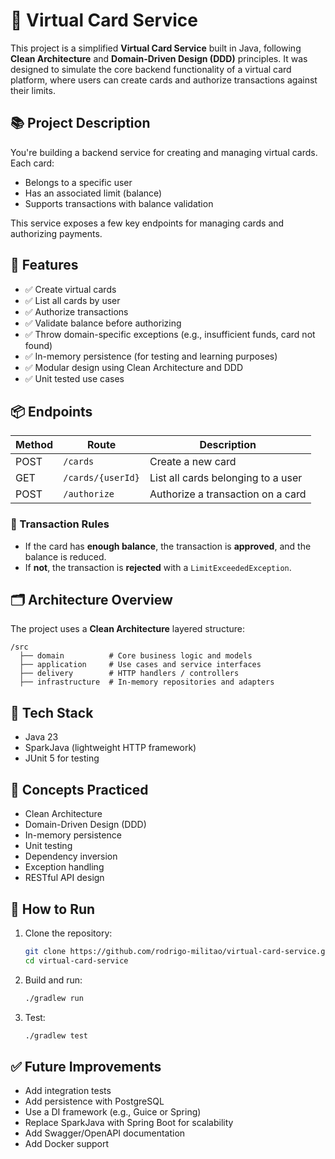 # 🧾 Virtual Card Service

This project is a simplified **Virtual Card Service** built in Java, following **Clean Architecture** and **Domain-Driven Design (DDD)** principles. It was designed to simulate the core backend functionality of a virtual card platform, where users can create cards and authorize transactions against their limits.

## 📚 Project Description

You're building a backend service for creating and managing virtual cards. Each card:

* Belongs to a specific user
* Has an associated limit (balance)
* Supports transactions with balance validation

This service exposes a few key endpoints for managing cards and authorizing payments.

## 🚀 Features

* ✅ Create virtual cards
* ✅ List all cards by user
* ✅ Authorize transactions
* ✅ Validate balance before authorizing
* ✅ Throw domain-specific exceptions (e.g., insufficient funds, card not found)
* ✅ In-memory persistence (for testing and learning purposes)
* ✅ Modular design using Clean Architecture and DDD
* ✅ Unit tested use cases

## 📦 Endpoints

| Method | Route             | Description                        |
| ------ | ----------------- | ---------------------------------- |
| POST   | `/cards`          | Create a new card                  |
| GET    | `/cards/{userId}` | List all cards belonging to a user |
| POST   | `/authorize`      | Authorize a transaction on a card  |

### 🧪 Transaction Rules

* If the card has **enough balance**, the transaction is **approved**, and the balance is reduced.
* If **not**, the transaction is **rejected** with a `LimitExceededException`.

## 🗂️ Architecture Overview

The project uses a **Clean Architecture** layered structure:

```
/src
  ├── domain          # Core business logic and models
  ├── application     # Use cases and service interfaces
  ├── delivery        # HTTP handlers / controllers
  ├── infrastructure  # In-memory repositories and adapters
```

## 🧱 Tech Stack

* Java 23
* SparkJava (lightweight HTTP framework)
* JUnit 5 for testing

## 🧠 Concepts Practiced

* Clean Architecture
* Domain-Driven Design (DDD)
* In-memory persistence
* Unit testing
* Dependency inversion
* Exception handling
* RESTful API design

## 📌 How to Run

1. Clone the repository:

   ```bash
   git clone https://github.com/rodrigo-militao/virtual-card-service.git
   cd virtual-card-service
   ```

2. Build and run:

   ```bash
   ./gradlew run
   ```

3. Test:

   ```bash
   ./gradlew test
   ```

## ✅ Future Improvements

* Add integration tests
* Add persistence with PostgreSQL
* Use a DI framework (e.g., Guice or Spring)
* Replace SparkJava with Spring Boot for scalability
* Add Swagger/OpenAPI documentation
* Add Docker support
